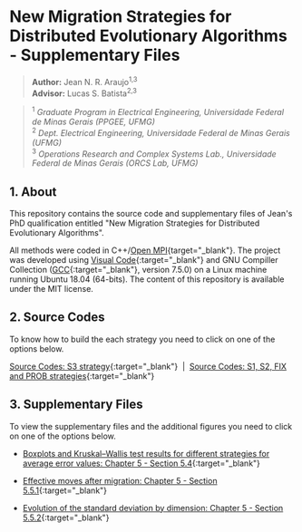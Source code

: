 
# New Migration Strategies for Distributed Evolutionary Algorithms -  Supplementary Files

> **Author:** Jean N. R. Araujo<sup>1,3</sup>  
> **Advisor:** Lucas S. Batista<sup>2,3</sup>

> <sup>1</sup> *Graduate Program in Electrical Engineering, Universidade Federal de Minas Gerais (PPGEE, UFMG)*  
> <sup>2</sup> *Dept. Electrical Engineering, Universidade Federal de Minas Gerais (UFMG)*  
> <sup>3</sup> *Operations Research and Complex Systems Lab., Universidade Federal de Minas Gerais (ORCS Lab, UFMG)*

## 1. About

This repository contains the source code and supplementary files of Jean's PhD qualification entitled "New Migration Strategies for Distributed Evolutionary Algorithms".

All methods were coded in C++/[Open MPI](https://www.open-mpi.org/){target="_blank"}. The project was developed using [Visual Code](https://code.visualstudio.com/){:target="_blank"} and GNU Compiller Collection ([GCC](https://gcc.gnu.org/){:target="_blank"}, version 7.5.0) on a Linux machine running Ubuntu 18.04 (64-bits). The content of this repository is available under the MIT license.

## 2. Source Codes

To know how to build the each strategy you need to click on one of the options below.

[Source Codes: S3 strategy](https://github.com/jeanto/migration-strategies/tree/master/S3){:target="_blank"}&nbsp;&nbsp;|&nbsp;&nbsp;[Source Codes: S1, S2, FIX and PROB strategies](https://github.com/jeanto/migration-strategies/tree/master/S1_S2_FIX_PROB){:target="_blank"}


## 3. Supplementary Files

To view the supplementary files and the additional figures you need to click on one of the options below.

- [Boxplots and Kruskal–Wallis test results for different strategies for average error values: Chapter 5 - Section 5.4](https://raw.githack.com/jeanto/migration-strategies/master/error.html){:target="_blank"}

- [Effective moves after migration: Chapter 5 - Section 5.5.1](https://raw.githack.com/jeanto/migration-strategies/master/eff_moves.html){:target="_blank"}

- [Evolution of the standard deviation by dimension: Chapter 5 - Section 5.5.2](https://raw.githack.com/jeanto/migration-strategies/master/std.html){:target="_blank"}


